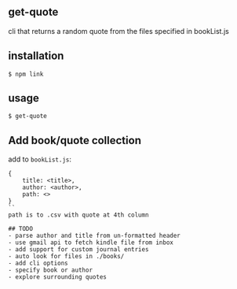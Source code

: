 ## get-quote

cli that returns a random quote from the files specified in bookList.js

## installation
```
$ npm link
```

## usage

```
$ get-quote
```

## Add book/quote collection
add to `bookList.js`:
```
{
	title: <title>,
	author: <author>,
	path: <>
}
``
path is to .csv with quote at 4th column

## TODO
- parse author and title from un-formatted header
- use gmail api to fetch kindle file from inbox
- add support for custom journal entries
- auto look for files in ./books/
- add cli options
- specify book or author
- explore surrounding quotes
